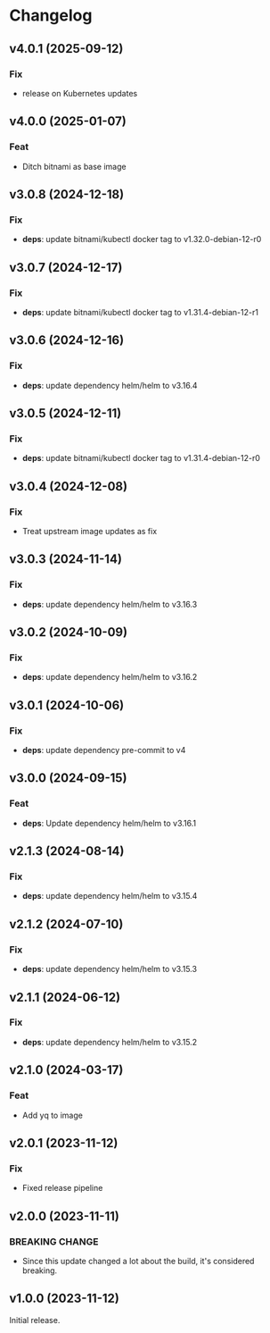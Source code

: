 # Changelog

## v4.0.1 (2025-09-12)

### Fix

- release on Kubernetes updates

## v4.0.0 (2025-01-07)

### Feat

- Ditch bitnami as base image

## v3.0.8 (2024-12-18)

### Fix

- **deps**: update bitnami/kubectl docker tag to v1.32.0-debian-12-r0

## v3.0.7 (2024-12-17)

### Fix

- **deps**: update bitnami/kubectl docker tag to v1.31.4-debian-12-r1

## v3.0.6 (2024-12-16)

### Fix

- **deps**: update dependency helm/helm to v3.16.4

## v3.0.5 (2024-12-11)

### Fix

- **deps**: update bitnami/kubectl docker tag to v1.31.4-debian-12-r0

## v3.0.4 (2024-12-08)

### Fix

- Treat upstream image updates as fix

## v3.0.3 (2024-11-14)

### Fix

- **deps**: update dependency helm/helm to v3.16.3

## v3.0.2 (2024-10-09)

### Fix

- **deps**: update dependency helm/helm to v3.16.2

## v3.0.1 (2024-10-06)

### Fix

- **deps**: update dependency pre-commit to v4

## v3.0.0 (2024-09-15)

### Feat

- **deps**: Update dependency helm/helm to v3.16.1

## v2.1.3 (2024-08-14)

### Fix

- **deps**: update dependency helm/helm to v3.15.4

## v2.1.2 (2024-07-10)

### Fix

- **deps**: update dependency helm/helm to v3.15.3

## v2.1.1 (2024-06-12)

### Fix

- **deps**: update dependency helm/helm to v3.15.2

## v2.1.0 (2024-03-17)

### Feat

- Add yq to image

## v2.0.1 (2023-11-12)

### Fix

- Fixed release pipeline

## v2.0.0 (2023-11-11)

### BREAKING CHANGE

- Since this update changed a lot about the build, it's
considered breaking.

## v1.0.0 (2023-11-12)

Initial release.
